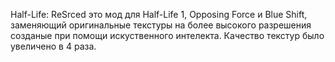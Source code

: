 Half-Life: ReSrced это мод для Half-Life 1, Opposing Force и Blue Shift, заменяющий оригинальные текстуры на более высокого разрешения созданые при помощи искуственного интелекта. Качество текстур было увеличено в 4 раза.